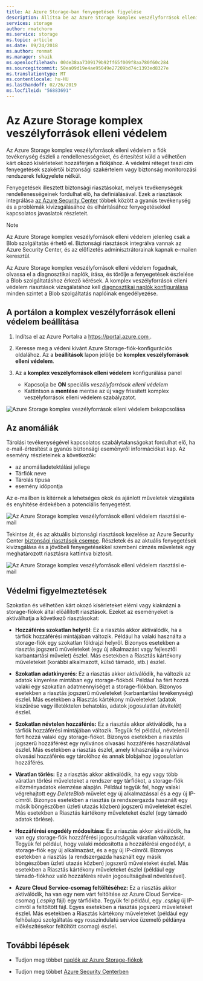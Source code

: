 ```yaml
---
title: Az Azure Storage-ban fenyegetések figyelése
description: Állítsa be az Azure Storage komplex veszélyforrások elleni védelem fióktevékenység rendellenességek észlelése és csupán a vélhetően kárt okozó kísérleteket hozzáférjen a fiókjához.
services: storage
author: rmatchoro
ms.service: storage
ms.topic: article
ms.date: 09/24/2018
ms.author: ronmat
ms.manager: shaik
ms.openlocfilehash: 00de38aa7309179b92ff65f009f8aa780f60c284
ms.sourcegitcommit: 50ea09d19e4ae95049e27209bd74c1393ed8327e
ms.translationtype: MT
ms.contentlocale: hu-HU
ms.lasthandoff: 02/26/2019
ms.locfileid: "56883691"
---
```

# <a name="azure-storage-advanced-threat-protection"></a>Az Azure Storage komplex veszélyforrások elleni védelem

Az Azure Storage komplex veszélyforrások elleni védelem a fiók tevékenység észleli a rendellenességeket, és értesítést küld a vélhetően kárt okozó kísérleteket hozzáférjen a fiókjához. A védelmi réteget teszi cím fenyegetések szakértői biztonsági szakértelem vagy biztonság monitorozási rendszerek felügyelete nélkül.

Fenyegetések illesztett biztonsági riasztásokat, melyek tevékenységek rendellenességeinek fordulhat elő, ha definiálásával. Ezek a riasztások integrálása [az Azure Security Center](https://azure.microsoft.com/services/security-center/) többek között a gyanús tevékenység és a problémák kivizsgálásához és elhárításához fenyegetésekkel kapcsolatos javaslatok részleteit. 

> [!NOTE]
> Az Azure Storage komplex veszélyforrások elleni védelem jelenleg csak a Blob szolgáltatás érhető el. Biztonsági riasztások integrálva vannak az Azure Security Center, és az előfizetés adminisztrátorainak kapnak e-mailen keresztül.

Az Azure Storage komplex veszélyforrások elleni védelem fogadnak, olvassa el a diagnosztikai naplók, írása, és törölje a fenyegetések észlelése a Blob szolgáltatáshoz érkező kérések. A komplex veszélyforrások elleni védelem riasztások vizsgálatához kell [diagnosztikai naplók konfigurálása](storage-monitor-storage-account.md#configure-logging) minden szintet a Blob szolgáltatás naplóinak engedélyezése.

## <a name="set-up-advanced-threat-protection-in-the-portal"></a>A portálon a komplex veszélyforrások elleni védelem beállítása

1. Indítsa el az Azure Portalra a [ https://portal.azure.com ](https://portal.azure.com/).

2. Keresse meg a védeni kívánt Azure Storage-fiók-konfigurációs oldalához. Az a **beállítások** lapon jelölje be **komplex veszélyforrások elleni védelem**.

3. Az a **komplex veszélyforrások elleni védelem** konfigurálása panel
    * Kapcsolja be **ON** speciális *veszélyforrások elleni védelem*
    * Kattintson a **mentése** mentse az új vagy frissített komplex veszélyforrások elleni védelem szabályzatot.

![Azure Storage komplex veszélyforrások elleni védelem bekapcsolása](./media/storage-advanced-threat-protection/storage-advanced-threat-protection-turn-on.png)

## <a name="explore-anomalies"></a>Az anomáliák

Tárolási tevékenységével kapcsolatos szabálytalanságokat fordulhat elő, ha e-mail-értesítést a gyanús biztonsági eseményről információkat kap. Az esemény részleteinek a következők:

* az anomáliadetektálási jellege
* Tárfiók neve
* Tárolás típusa
* esemény időpontja

Az e-mailben is kitérnek a lehetséges okok és ajánlott műveletek vizsgálata és enyhítése érdekében a potenciális fenyegetést.

![Az Azure Storage komplex veszélyforrások elleni védelem riasztási e-mail](./media/storage-advanced-threat-protection/storage-advanced-threat-protection-alert-email.png)

Tekintse át, és az aktuális biztonsági riasztások kezelése az Azure Security Center [biztonsági riasztások csempe](../../security-center/security-center-managing-and-responding-alerts.md#managing-security-alerts). Részletek és az aktuális fenyegetések kivizsgálása és a jövőbeli fenyegetésekkel szembeni címzés műveletek egy meghatározott riasztásra kattintva biztosít.

![Az Azure Storage komplex veszélyforrások elleni védelem riasztási e-mail](./media/storage-advanced-threat-protection/storage-advanced-threat-protection-alert.png)

## <a name="protection-alerts"></a>Védelmi figyelmeztetések

Szokatlan és vélhetően kárt okozó kísérleteket elérni vagy kiaknázni a storage-fiókok által előállított riasztások. Ezeket az eseményeket is aktiválhatja a következő riasztásokat:

* **Hozzáférés szokatlan helyről**: Ez a riasztás akkor aktiválódik, ha a tárfiók hozzáférési mintájában változik. Például ha valaki használta a storage-fiók egy szokatlan földrajzi helyről. Bizonyos esetekben a riasztás jogszerű műveleteket (egy új alkalmazást vagy fejlesztői karbantartási művelet) észlel. Más esetekben a Riasztás kártékony műveleteket (korábbi alkalmazott, külső támadó, stb.) észlel.

* **Szokatlan adatkinyerés**: Ez a riasztás akkor aktiválódik, ha változik az adatok kinyerése mintában egy storage-fiókból. Például ha fért hozzá valaki egy szokatlan adatmennyiséget a storage-fiókban. Bizonyos esetekben a riasztás jogszerű műveleteket (karbantartási tevékenység) észlel. Más esetekben a Riasztás kártékony műveleteket (adatok kiszűrése vagy illetéktelen behatolás, adatok jogosulatlan átvitelét) észlel.

* **Szokatlan névtelen hozzáférés:** Ez a riasztás akkor aktiválódik, ha a tárfiók hozzáférési mintájában változik. Tegyük fel például, névtelenül fért hozzá valaki egy storage-fiókot. Bizonyos esetekben a riasztás jogszerű hozzáférést egy nyilvános olvasási hozzáférés használatával észlel. Más esetekben a riasztás észlel, amely kihasználja a nyilvános olvasási hozzáférés egy tárolóhoz és annak blobjaihoz jogosulatlan hozzáférés.

* **Váratlan törlés:** Ez a riasztás akkor aktiválódik, ha egy vagy több váratlan törlési műveleteket a rendszer egy tárfiókot, a storage-fiók előzményadatok elemzése alapján. Például tegyük fel, hogy valaki végrehajtott egy *DeleteBlob* művelet egy új alkalmazással és a egy új IP-címről. Bizonyos esetekben a riasztás (a rendszergazda használt egy másik böngészőben üzleti utazás közben) jogszerű műveleteket észlel. Más esetekben a Riasztás kártékony műveleteket észlel (egy támadó adatok törlése). 
 
* **Hozzáférési engedély módosítása:** Ez a riasztás akkor aktiválódik, ha van egy storage-fiók hozzáférési jogosultságaik váratlan változását. Tegyük fel például, hogy valaki módosította a hozzáférési engedélyt, a storage-fiók egy új alkalmazást, és a egy új IP-címről. Bizonyos esetekben a riasztás (a rendszergazda használt egy másik böngészőben üzleti utazás közben) jogszerű műveleteket észlel. Más esetekben a Riasztás kártékony műveleteket észlel (például egy támadó-fiókhoz való hozzáférés révén jogosultságával növelésével). 

* **Azure Cloud Service-csomag feltöltéséhez:** Ez a riasztás akkor aktiválódik, ha van egy nem várt feltöltése az Azure Cloud Service-csomag (*.cspkg* fájl) egy tárfiókba. Tegyük fel például, egy *.cspkg* új IP-címről a feltöltött fájl. Egyes esetekben a riasztás jogszerű műveleteket észlel. Más esetekben a Riasztás kártékony műveleteket (például egy felhőalapú szolgáltatás egy rosszindulatú service üzemelő példánya előkészítésekor feltöltött csomag) észlel.    
   

## <a name="next-steps"></a>További lépések

* Tudjon meg többet [naplók az Azure Storage-fiókok](/rest/api/storageservices/About-Storage-Analytics-Logging)

* Tudjon meg többet [Azure Security Centerben](../../security-center/security-center-intro.md)